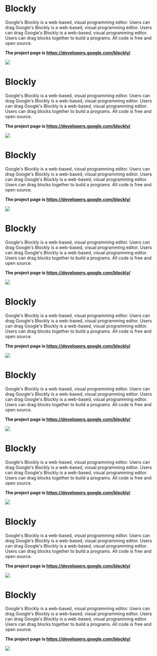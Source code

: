 # Blockly

Google's Blockly is a web-based, visual programming editor.  Users can drag
Google's Blockly is a web-based, visual programming editor.  Users can drag
Google's Blockly is a web-based, visual programming editor.  Users can drag
blocks together to build a programs.  All code is free and open source.

**The project page is https://developers.google.com/blockly/**

![](https://developers.google.com/blockly/sample.png)

# Blockly

Google's Blockly is a web-based, visual programming editor.  Users can drag
Google's Blockly is a web-based, visual programming editor.  Users can drag
Google's Blockly is a web-based, visual programming editor.  Users can drag
blocks together to build a programs.  All code is free and open source.

**The project page is https://developers.google.com/blockly/**

![](https://developers.google.com/blockly/sample.png)

# Blockly

Google's Blockly is a web-based, visual programming editor.  Users can drag
Google's Blockly is a web-based, visual programming editor.  Users can drag
Google's Blockly is a web-based, visual programming editor.  Users can drag
blocks together to build a programs.  All code is free and open source.

**The project page is https://developers.google.com/blockly/**

![](https://developers.google.com/blockly/sample.png)

# Blockly

Google's Blockly is a web-based, visual programming editor.  Users can drag
Google's Blockly is a web-based, visual programming editor.  Users can drag
Google's Blockly is a web-based, visual programming editor.  Users can drag
blocks together to build a programs.  All code is free and open source.

**The project page is https://developers.google.com/blockly/**

![](https://developers.google.com/blockly/sample.png)

# Blockly

Google's Blockly is a web-based, visual programming editor.  Users can drag
Google's Blockly is a web-based, visual programming editor.  Users can drag
Google's Blockly is a web-based, visual programming editor.  Users can drag
blocks together to build a programs.  All code is free and open source.

**The project page is https://developers.google.com/blockly/**

![](https://developers.google.com/blockly/sample.png)

# Blockly

Google's Blockly is a web-based, visual programming editor.  Users can drag
Google's Blockly is a web-based, visual programming editor.  Users can drag
Google's Blockly is a web-based, visual programming editor.  Users can drag
blocks together to build a programs.  All code is free and open source.

**The project page is https://developers.google.com/blockly/**

![](https://developers.google.com/blockly/sample.png)

# Blockly

Google's Blockly is a web-based, visual programming editor.  Users can drag
Google's Blockly is a web-based, visual programming editor.  Users can drag
Google's Blockly is a web-based, visual programming editor.  Users can drag
blocks together to build a programs.  All code is free and open source.

**The project page is https://developers.google.com/blockly/**

![](https://developers.google.com/blockly/sample.png)

# Blockly

Google's Blockly is a web-based, visual programming editor.  Users can drag
Google's Blockly is a web-based, visual programming editor.  Users can drag
Google's Blockly is a web-based, visual programming editor.  Users can drag
blocks together to build a programs.  All code is free and open source.

**The project page is https://developers.google.com/blockly/**

![](https://developers.google.com/blockly/sample.png)

# Blockly

Google's Blockly is a web-based, visual programming editor.  Users can drag
Google's Blockly is a web-based, visual programming editor.  Users can drag
Google's Blockly is a web-based, visual programming editor.  Users can drag
blocks together to build a programs.  All code is free and open source.

**The project page is https://developers.google.com/blockly/**

![](https://developers.google.com/blockly/sample.png)




